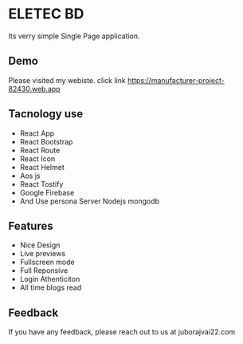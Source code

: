 
# ELETEC BD

Its verry simple  Single Page application. 


## Demo

Please visited my webiste. click link https://manufacturer-project-82430.web.app




## Tacnology use


- React App
- React Bootstrap
- React Route
- React Icon
- React Helmet
- Aos js
- React Tostify
- Google Firebase
- And Use persona Server Nodejs mongodb


## Features

- Nice Design
- Live previews
- Fullscreen mode
- Full Reponsive
- Login Athenticiton
- All time blogs read





## Feedback

If you have any feedback, please reach out to us at juborajvai22.com


